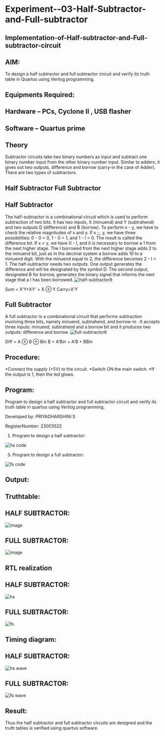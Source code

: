 # Experiment--03-Half-Subtractor-and-Full-subtractor
## Implementation-of-Half-subtractor-and-Full-subtractor-circuit
## AIM:
To design a half subtractor and full subtractor circuit and verify its truth table in Quartus using Verilog programming.

## Equipments Required:
## Hardware – PCs, Cyclone II , USB flasher
## Software – Quartus prime
## Theory
Subtractor circuits take two binary numbers as input and subtract one binary number input from the other binary number input. Similar to adders, it gives out two outputs, difference and borrow (carry-in the case of Adder). There are two types of subtractors.

## Half Subtractor Full Subtractor
## Half Subtractor
The half-subtractor is a combinational circuit which is used to perform subtraction of two bits. It has two inputs, X (minuend) and Y (subtrahend) and two outputs D (difference) and B (borrow). To perform x - y, we have to check the relative magnitudes of x and y. If x ;;, y, we have three possibilities: 0 - 0 = 0, 1 - 0 = 1, and 1 - I = 0. The result is called the difference bit. If x < y, we have 0 - I, and it is necessary to borrow a 1 from the next higher stage. The I borrowed from the next higher stage adds 2 to the minuend bit, just as in the decimal system a borrow adds 10 to a minuend digit. With the minuend equal to 2, the difference becomes 2 - I = 1. The half-subtractor needs two outputs. One output generates the difference and will be designated by the symbol D. The second output, designated B for borrow, generates the binary signal that informs the next stage that a I has been borrowed.
![half-subtractor9](https://user-images.githubusercontent.com/36288975/166112538-58c3bc7c-ee5d-4e6a-ac8d-8e8328efe27a.png)


Sum = X'Y+XY' = X ⊕ Y
Carry=X'Y

## Full Subtractor
A full subtractor is a combinational circuit that performs subtraction involving three bits, namely minuend, subtrahend, and borrow-in . It accepts three inputs: minuend, subtrahend and a borrow bit and it produces two outputs: difference and borrow. 
![full-subtractor6](https://user-images.githubusercontent.com/36288975/166112541-24c68359-3de8-4674-ae22-8272ffc385ed.png)


Diff = A ⊕ B ⊕ Bin B = A'Bin + A'B + BBin

## Procedure:
*Connect the supply (+5V) to the circuit. *Switch ON the main switch. *If the output is 1, then the led glows.

## Program:

Program to design a half subtractor and full subtractor circuit and verify its truth table in quartus using Verilog programming.

Developed by: PRIYADHARSHINI S

RegisterNumber:  23003522
1. Program to design a half subtractor:

![hs code](https://github.com/priyadharshini225/Experiment--03-Half-Subtractor-and-Full-subtractor/assets/138849213/9e0ad7d5-f0dd-4e7e-a098-dc233e95f1be)

3. Program to design a full subtractor:

![fs code](https://github.com/priyadharshini225/Experiment--03-Half-Subtractor-and-Full-subtractor/assets/138849213/c8dae322-2d37-4376-982a-c09fb1ecaa2c)


## Output:

## Truthtable:
## HALF SUBTRACTOR:
![image](https://github.com/priyadharshini225/Experiment--03-Half-Subtractor-and-Full-subtractor/assets/138849213/c3f5f5da-4bc4-47d0-baf2-90381b3bdd14)
## FULL SUBTRACTOR:
![image](https://github.com/priyadharshini225/Experiment--03-Half-Subtractor-and-Full-subtractor/assets/138849213/04cf3e64-7b10-435e-90b8-7dbcb78477bf)

##  RTL realization
## HALF SUBTRACTOR:
![hs](https://github.com/priyadharshini225/Experiment--03-Half-Subtractor-and-Full-subtractor/assets/138849213/bd04dcf8-56b9-4bc5-a45b-5421c5ddd180)

## FULL SUBTRACTOR:
![fs](https://github.com/priyadharshini225/Experiment--03-Half-Subtractor-and-Full-subtractor/assets/138849213/adff5403-0af1-4af3-bd46-0480a3dbe198)


## Timing diagram:
## HALF SUBTRACTOR:
![hs wave](https://github.com/priyadharshini225/Experiment--03-Half-Subtractor-and-Full-subtractor/assets/138849213/a0be7c0e-2ab5-4d00-9e37-2558a24644d9)

## FULL SUBTRACTOR:
![fs wave](https://github.com/priyadharshini225/Experiment--03-Half-Subtractor-and-Full-subtractor/assets/138849213/54b3110b-b244-4b83-a2b6-14cdce511295)

## Result:
Thus the half subtractor and full subtractor circuits are designed and the truth tables is verified using quartus software.
